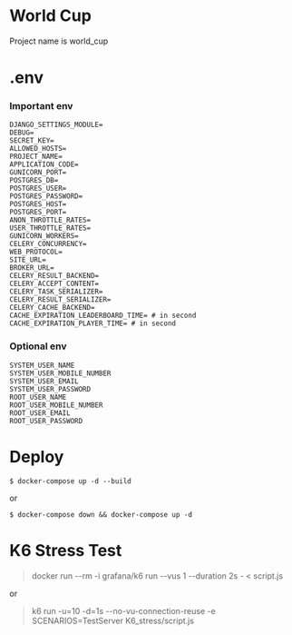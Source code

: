 # World Cup

Project name is world_cup

# .env

### Important env

```
DJANGO_SETTINGS_MODULE=
DEBUG=
SECRET_KEY=
ALLOWED_HOSTS=
PROJECT_NAME=
APPLICATION_CODE=
GUNICORN_PORT=
POSTGRES_DB=
POSTGRES_USER=
POSTGRES_PASSWORD=
POSTGRES_HOST=
POSTGRES_PORT=
ANON_THROTTLE_RATES=
USER_THROTTLE_RATES=
GUNICORN_WORKERS=
CELERY_CONCURRENCY=
WEB_PROTOCOL=
SITE_URL=
BROKER_URL=
CELERY_RESULT_BACKEND=
CELERY_ACCEPT_CONTENT=
CELERY_TASK_SERIALIZER=
CELERY_RESULT_SERIALIZER=
CELERY_CACHE_BACKEND=
CACHE_EXPIRATION_LEADERBOARD_TIME= # in second
CACHE_EXPIRATION_PLAYER_TIME= # in second
```

### Optional env

```
SYSTEM_USER_NAME
SYSTEM_USER_MOBILE_NUMBER
SYSTEM_USER_EMAIL
SYSTEM_USER_PASSWORD
ROOT_USER_NAME
ROOT_USER_MOBILE_NUMBER
ROOT_USER_EMAIL
ROOT_USER_PASSWORD
```

# Deploy

```
$ docker-compose up -d --build 
````

or

```
$ docker-compose down && docker-compose up -d 
```

# K6 Stress Test

> docker run --rm -i grafana/k6 run --vus 1 --duration 2s - < script.js
 
or

> k6 run -u=10 -d=1s --no-vu-connection-reuse  -e SCENARIOS=TestServer K6_stress/script.js